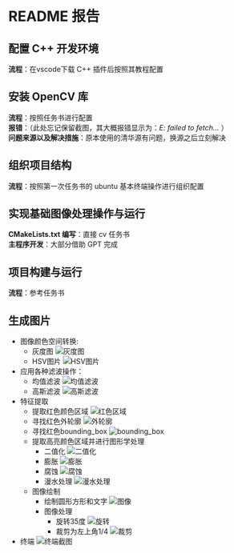 # README 报告
## 配置 C++ 开发环境
**流程**：在vscode下载 C++ 插件后按照其教程配置
## 安装 OpenCV 库
**流程**：按照任务书进行配置  
**报错**：（此处忘记保留截图，其大概报错显示为：*E: failed to fetch...* ）  
**问题来源以及解决措施**：原本使用的清华源有问题，换源之后立刻解决
## 组织项目结构
**流程**：按照第一次任务书的 ubuntu 基本终端操作进行组织配置
## 实现基础图像处理操作与运行
**CMakeLists.txt 编写**：直接 cv 任务书  
**主程序开发**：大部分借助 GPT 完成
## 项目构建与运行
**流程**：参考任务书
## 生成图片
+ 图像颜色空间转换:
  + 灰度图
    ![灰度图](resources/gray_image.jpg)
  + HSV图片
    ![HSV图片](resources/hsv_image.jpg)
+ 应用各种滤波操作：
  + 均值滤波
    ![均值滤波](resources/mean_blurred_image.jpg)
  + 高斯滤波
    ![高斯滤波](resources/gaussian_blurred_image.jpg)
+ 特征提取
  + 提取红色颜色区域
    ![红色区域](resources/red_region.jpg)
  + 寻找红色外轮廓
    ![外轮廓](resources/red_contours.jpg)
  + 寻找红色bounding_box
    ![bounding_box](resources/bounding_box_image.jpg)
  + 提取高亮颜色区域并进行图形学处理
    + 二值化
        ![二值化](resources/binary_image.jpg)
    + 膨胀
        ![膨胀](resources/dilated_image.jpg)
    + 腐蚀
        ![腐蚀](resources/eroded_image.jpg)
    + 漫水处理
        ![漫水处理](resources/floodfilled_image.jpg)
  + 图像绘制
    + 绘制圆形方形和文字
        ![图像](resources/drawing_image.jpg)
    + 图像处理
      + 旋转35度
        ![旋转](resources/rotated_image.jpg)
      + 裁剪为左上角1/4
        ![裁剪](resources/cropped_image.jpg)
+ 终端
    ![终端截图](resources/终端.png)
